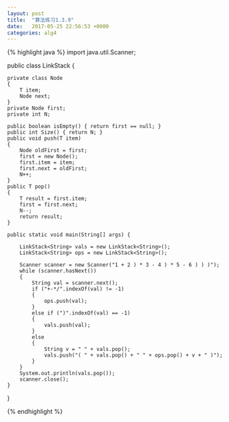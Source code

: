 ```yaml
---
layout: post
title:  "算法练习1.3.9"
date:   2017-05-25 22:56:53 +0000
categories: alg4 
---
```


{% highlight java %}
import java.util.Scanner;


public class LinkStack<T> {

	private class Node
	{
		T item;
		Node next;
	}
	private Node first;
	private int N;
	
	public boolean isEmpty() { return first == null; }
	public int Size() { return N; }
	public void push(T item)
	{
		Node oldFirst = first;
		first = new Node();
		first.item = item;
		first.next = oldFirst;
		N++;
	}
	public T pop()
	{
		T result = first.item;
		first = first.next;
		N--;
		return result;
	}
	
	public static void main(String[] args) {
		
		LinkStack<String> vals = new LinkStack<String>();
		LinkStack<String> ops = new LinkStack<String>();
		
		Scanner scanner = new Scanner("1 + 2 ) * 3 - 4 ) * 5 - 6 ) ) )");
		while (scanner.hasNext())
		{
			String val = scanner.next();
			if ("+-*/".indexOf(val) != -1)
			{
				ops.push(val);
			}
			else if (")".indexOf(val) == -1)
			{
				vals.push(val);
			}
			else
			{
				String v = " " + vals.pop();
				vals.push("( " + vals.pop() + " " + ops.pop() + v + " )");
			}
		}
		System.out.println(vals.pop());
		scanner.close();
	}

}

{% endhighlight %}